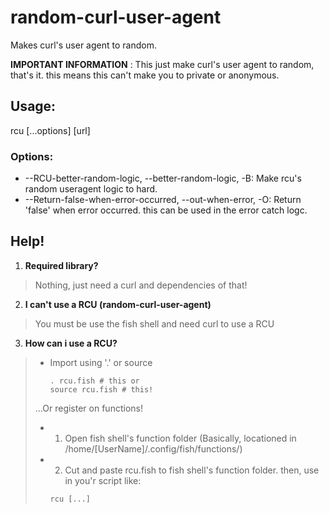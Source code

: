 # random-curl-user-agent
Makes curl's user agent to random.

**IMPORTANT INFORMATION** : This just make curl's user agent to random, that's it. this means this can't make you to private or anonymous.



## Usage:
 rcu [...options] [url]


 ### Options:
 - --RCU-better-random-logic, --better-random-logic, -B: Make rcu's random useragent logic to hard.
 - --Return-false-when-error-occurred, --out-when-error, -O: Return 'false' when error occurred. this can be used in the error catch logc.
  
## Help!
1. **Required library?**
 > Nothing, just need a curl and dependencies of that!

2. **I can't use a RCU (random-curl-user-agent)**
 > You must be use the fish shell and need curl to use a RCU

3. **How can i use a RCU?**
  > - Import using '.' or source
>   ```fish
>   . rcu.fish # this or
>   source rcu.fish # this!
>   ```
  > ...Or register on functions!
> - 1. Open fish shell's function folder (Basically, locationed in /home/[UserName]/.config/fish/functions/)
> - 2. Cut and paste rcu.fish to fish shell's function folder. then, use in you'r script like:
>    ```fish
>    rcu [...]
>    ```
